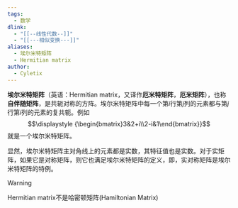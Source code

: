 ```yaml
---
tags:
  - 数学
dlink:
  - "[[--线性代数--]]"
  - "[[---相似变换---]]"
aliases:
  - 埃尔米特矩阵
  - Hermitian matrix
author:
  - Cyletix
---
```

**埃尔米特矩阵**（英语：Hermitian matrix，又译作**厄米特矩阵**，**厄米矩阵**），也称**自伴随矩阵**，是共轭对称的方阵。埃尔米特矩阵中每一个第$i$行第$j$列的元素都与第$j$行第$i$列的元素的复共轭。例如
$$\displaystyle {\begin{bmatrix}3&2+i\\2-i&1\end{bmatrix}}$$
就是一个埃尔米特矩阵。

显然，埃尔米特矩阵主对角线上的元素都是实数，其特征值也是实数。对于实矩阵，如果它是对称矩阵，则它也满足埃尔米特矩阵的定义，即，实对称矩阵是埃尔米特矩阵的特例。


> [!warning] 
> Hermitian matrix不是哈密顿矩阵(Hamiltonian Matrix)
